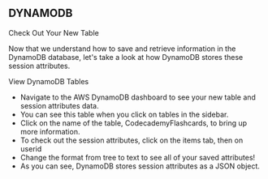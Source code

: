 ## DYNAMODB

Check Out Your New Table

Now that we understand how to save and retrieve information in the DynamoDB database, let's take a look at how DynamoDB stores these session attributes.

View DynamoDB Tables

* Navigate to the AWS DynamoDB dashboard to see your new table and session attributes data.
* You can see this table when you click on tables in the sidebar.
* Click on the name of the table, CodecademyFlashcards, to bring up more information.
* To check out the session attributes, click on the items tab, then on userid
* Change the format from tree to text to see all of your saved attributes!
* As you can see, DynamoDB stores session attributes as a JSON object.
